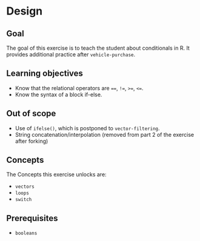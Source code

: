 # Design

## Goal

The goal of this exercise is to teach the student about conditionals in R. It provides additional practice after `vehicle-purchase`.

## Learning objectives

- Know that the relational operators are `==`, `!=`, `>=`, `<=`.
- Know the syntax of a block if-else.

## Out of scope

- Use of `ifelse()`, which is postponed to `vector-filtering`.
- String concatenation/interpolation (removed from part 2 of the exercise after forking)

## Concepts

The Concepts this exercise unlocks are:

- `vectors`
- `loops`
- `switch`

## Prerequisites

- `booleans`
